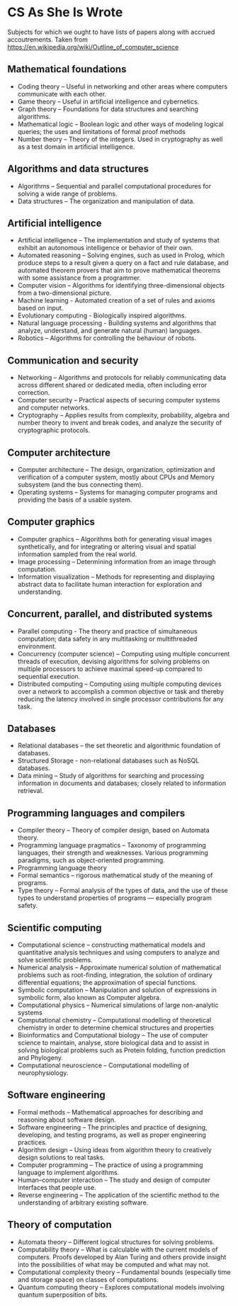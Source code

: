 # CS As She Is Wrote

Subjects for which we ought to have lists of papers along with accrued accoutrements. Taken from https://en.wikipedia.org/wiki/Outline_of_computer_science

## Mathematical foundations

- Coding theory – Useful in networking and other areas where computers communicate with each other.
- Game theory – Useful in artificial intelligence and cybernetics.
- Graph theory – Foundations for data structures and searching algorithms.
- Mathematical logic – Boolean logic and other ways of modeling logical queries; the uses and limitations of formal proof methods
- Number theory – Theory of the integers. Used in cryptography as well as a test domain in artificial intelligence.

## Algorithms and data structures

- Algorithms – Sequential and parallel computational procedures for solving a wide range of problems.
- Data structures – The organization and manipulation of data.

## Artificial intelligence

- Artificial intelligence – The implementation and study of systems that exhibit an autonomous intelligence or behavior of their own.
- Automated reasoning – Solving engines, such as used in Prolog, which produce steps to a result given a query on a fact and rule database, and automated theorem provers that aim to prove mathematical theorems with some assistance from a programmer.
- Computer vision – Algorithms for identifying three-dimensional objects from a two-dimensional picture.
- Machine learning - Automated creation of a set of rules and axioms based on input.
- Evolutionary computing - Biologically inspired algorithms.
- Natural language processing - Building systems and algorithms that analyze, understand, and generate natural (human) languages.
- Robotics – Algorithms for controlling the behaviour of robots.

## Communication and security

- Networking – Algorithms and protocols for reliably communicating data across different shared or dedicated media, often including error correction.
- Computer security – Practical aspects of securing computer systems and computer networks.
- Cryptography – Applies results from complexity, probability, algebra and number theory to invent and break codes, and analyze the security of cryptographic protocols.

## Computer architecture

- Computer architecture – The design, organization, optimization and verification of a computer system, mostly about CPUs and Memory subsystem (and the bus connecting them).
- Operating systems – Systems for managing computer programs and providing the basis of a usable system.

## Computer graphics

- Computer graphics – Algorithms both for generating visual images synthetically, and for integrating or altering visual and spatial information sampled from the real world.
- Image processing – Determining information from an image through computation.
- Information visualization – Methods for representing and displaying abstract data to facilitate human interaction for exploration and understanding.

## Concurrent, parallel, and distributed systems

- Parallel computing - The theory and practice of simultaneous computation; data safety in any multitasking or multithreaded environment.
- Concurrency (computer science) – Computing using multiple concurrent threads of execution, devising algorithms for solving problems on multiple processors to achieve maximal speed-up compared to sequential execution.
- Distributed computing – Computing using multiple computing devices over a network to accomplish a common objective or task and thereby reducing the latency involved in single processor contributions for any task.

## Databases

- Relational databases – the set theoretic and algorithmic foundation of databases.
- Structured Storage - non-relational databases such as NoSQL databases.
- Data mining – Study of algorithms for searching and processing information in documents and databases; closely related to information retrieval.

## Programming languages and compilers

- Compiler theory – Theory of compiler design, based on Automata theory.
- Programming language pragmatics – Taxonomy of programming languages, their strength and weaknesses. Various programming paradigms, such as object-oriented programming.
- Programming language theory
- Formal semantics – rigorous mathematical study of the meaning of programs.
- Type theory – Formal analysis of the types of data, and the use of these types to understand properties of programs — especially program safety.

## Scientific computing

- Computational science – constructing mathematical models and quantitative analysis techniques and using computers to analyze and solve scientific problems.
- Numerical analysis – Approximate numerical solution of mathematical problems such as root-finding, integration, the solution of ordinary differential equations; the approximation of special functions.
- Symbolic computation – Manipulation and solution of expressions in symbolic form, also known as Computer algebra.
- Computational physics – Numerical simulations of large non-analytic systems
- Computational chemistry – Computational modelling of theoretical chemistry in order to determine chemical structures and properties
- Bioinformatics and Computational biology – The use of computer science to maintain, analyse, store biological data and to assist in solving biological problems such as Protein folding, function prediction and Phylogeny.
- Computational neuroscience – Computational modelling of neurophysiology.

## Software engineering

- Formal methods – Mathematical approaches for describing and reasoning about software design.
- Software engineering – The principles and practice of designing, developing, and testing programs, as well as proper engineering practices.
- Algorithm design – Using ideas from algorithm theory to creatively design solutions to real tasks.
- Computer programming – The practice of using a programming language to implement algorithms.
- Human–computer interaction – The study and design of computer interfaces that people use.
- Reverse engineering – The application of the scientific method to the understanding of arbitrary existing software.

## Theory of computation

- Automata theory – Different logical structures for solving problems.
- Computability theory – What is calculable with the current models of computers. Proofs developed by Alan Turing and others provide insight into the possibilities of what may be computed and what may not.
- Computational complexity theory – Fundamental bounds (especially time and storage space) on classes of computations.
- Quantum computing theory – Explores computational models involving quantum superposition of bits.
